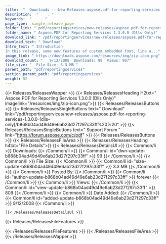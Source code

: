 ```yaml
---
title:  "  Downloads ---New-Releases-aspose.pdf-for-reporting-services-1.3.0.0-(dlls-only) . " 
description:  "    . " 
keywords:  "    . " 
page_type:  single_release_page
folder_link: " pdf/reportingservices/new-releases/aspose.pdf-for-reporting-services-1.3.0.0-(dlls-only)/"
folder_name: " Aspose.PDF for Reporting Services 1.3.0.0 (Dlls Only)"
download_link: " /pdf/reportingservices/new-releases/aspose.pdf-for-reporting-services-1.3.0.0-(dlls-only)/b868b04ad49d49e6ab23d27f297c33ff"
download_text: " Download"
Intro_text: " Introduction
In this release, some new features of custom embedded font, line a..."
image_link: " https://downloads.aspose.com/resources/img/zip-icon.png"
download_count: "   9/12/2008  Downloads: 99  Views: 807"
file_size: "  File Size: 3.3 MB "
parent_path: "pdf/reportingservices"
section_parent_path: "pdf/reportingservices"
weight: 52 
---
```


{{< Releases/ReleasesWapper >}}
  {{< Releases/ReleasesHeading H2txt=" Aspose.PDF for Reporting Services 1.3.0.0 (Dlls Only)" imagelink="/resources/img/zip-icon.png">}}
  {{< Releases/ReleasesButtons >}}
    {{< Releases/ReleasesSingleButtons text=" Download" link="/pdf/reportingservices/new-releases/aspose.pdf-for-reporting-services-1.3.0.0-(dlls-only)/b868b04ad49d49e6ab23d27f297c33ff%20%20" >}}
    {{< Releases/ReleasesSingleButtons text=" Support Forum " link="https://forum.aspose.com/c/pdf" >}}
  {{< Releases/ReleasesButtons >}}
  {{< Releases/ReleasesFileArea >}}
    {{< Releases/ReleasesHeading h4txt="File Details">}}
    {{< Releases/ReleasesDetailsUl >}}
            {{< Common/li  >}} Downloads: {{< /Common/li >}} 
      {{< Common/li id="dwn-update-b868b04ad49d49e6ab23d27f297c33ff" >}} 99 {{< /Common/li >}} 
      {{< Common/li  >}} File Size: {{< /Common/li >}} 
      {{< Common/li id="size-update-b868b04ad49d49e6ab23d27f297c33ff" >}} 3.3 MB {{< /Common/li >}} 
      {{< Common/li  >}} Posted By: {{< /Common/li >}} 
      {{< Common/li id="author-update-b868b04ad49d49e6ab23d27f297c33ff" >}} forever {{< /Common/li >}} 
      {{< Common/li  >}} Views: {{< /Common/li >}} 
      {{< Common/li id="view-update-b868b04ad49d49e6ab23d27f297c33ff" >}} 808 {{< /Common/li >}} 
      {{< Common/li  >}} Date Added: {{< /Common/li >}} 
      {{< Common/li id="added-update-b868b04ad49d49e6ab23d27f297c33ff" >}} 9/12/2008 {{< /Common/li >}} 

    {{< /Releases/ReleasesDetailsUl >}}

  {{< Releases/ReleasesFileFeatures >}}
      
  {{< /Releases/ReleasesFileFeatures >}}
 {{< /Releases/ReleasesFileArea >}}
{{< /Releases/ReleasesWapper >}}


